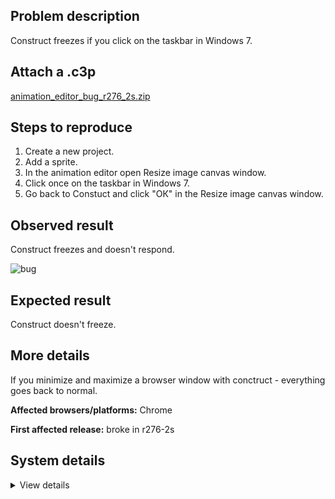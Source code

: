 ## Problem description

Construct freezes if you click on the taskbar in Windows 7.

## Attach a .c3p

[animation_editor_bug_r276_2s.zip](https://github.com/WilsonPercival/WilsonPercival/files/7755819/animation_editor_bug_r276_2s.zip)

## Steps to reproduce

1. Create a new project.
2. Add a sprite.
3. In the animation editor open Resize image canvas window.
4. Click once on the taskbar in Windows 7.
5. Go back to Constuct and click "ОК" in the Resize image canvas window.

## Observed result

Construct freezes and doesn't respond.

![bug](https://user-images.githubusercontent.com/91274932/146942687-10d72339-2bf5-431d-8203-bc07059b7370.gif)

## Expected result

Construct doesn't freeze.

## More details

If you minimize and maximize a browser window with conctruct - everything goes back to normal.

**Affected browsers/platforms:** Chrome

**First affected release:** broke in r276-2s

## System details

<details><summary>View details</summary>

Platform information
Browser: Chrome
Browser version: 95.0.4638.54
Browser engine: Chromium
Context: browser
Operating system: Windows
Operating system version: 7
Device type: desktop
Device pixel ratio: 1
Logical CPU cores: 2
Approx. device memory: 4 GB
User agent: Mozilla/5.0 (Windows NT 6.1; Win64; x64) AppleWebKit/537.36 (KHTML, like Gecko) Chrome/95.0.4638.54 Safari/537.36
C3 release: r276.2 (stable)
Language setting: en-US

Local storage
Storage quota (approx): 59 gb
Storage usage (approx): 168 mb (0.3%)
Persistant storage: No

Browser support notes
This list contains missing features that are not required, but could improve performance or user experience if supported.

UI effects are disabled in settings.
WebGL 2+ is not supported. Rendering quality and features may be affected.
WebGL information
Version string: WebGL 1.0 (OpenGL ES 2.0 Chromium)
Numeric version: 1
Supports NPOT textures: partial
Supports GPU profiling: no
Supports highp precision: yes
Vendor: Google Inc. (Intel)
Renderer: ANGLE (Intel, Intel(R) HD Graphics Direct3D9Ex vs_3_0 ps_3_0, igdumdim64.dll-10.18.10.4653)
Major performance caveat: no
Maximum texture size: 8192
Point size range: 1 to 256
Extensions:

ANGLE_instanced_arrays
EXT_blend_minmax
EXT_color_buffer_half_float
EXT_float_blend
EXT_frag_depth
EXT_shader_texture_lod
EXT_texture_filter_anisotropic
WEBKIT_EXT_texture_filter_anisotropic
EXT_sRGB
KHR_parallel_shader_compile
OES_element_index_uint
OES_standard_derivatives
OES_texture_float
OES_texture_float_linear
OES_texture_half_float
OES_texture_half_float_linear
OES_vertex_array_object
WEBGL_color_buffer_float
WEBGL_compressed_texture_s3tc
WEBKIT_WEBGL_compressed_texture_s3tc
WEBGL_compressed_texture_s3tc_srgb
WEBGL_debug_renderer_info
WEBGL_debug_shaders
WEBGL_depth_texture
WEBKIT_WEBGL_depth_texture
WEBGL_lose_context
WEBKIT_WEBGL_lose_context
WEBGL_multi_draw
Audio information
System sample rate: 48000 Hz
Output channels: 2
Output interpretation: speakers
Supported decode formats:

WebM Opus (audio/webm; codecs=opus)
Ogg Opus (audio/ogg; codecs=opus)
WebM Vorbis (audio/webm; codecs=vorbis)
Ogg Vorbis (audio/ogg; codecs=vorbis)
MPEG-4 AAC (audio/mp4; codecs=mp4a.40.5)
MP3 (audio/mpeg)
FLAC (audio/flac)
PCM WAV (audio/wav; codecs=1)
Supported encode formats:

WebM Opus (audio/webm; codecs=opus)
Video information
Supported decode formats:

WebM AV1 (video/webm; codecs=av01.0.00M.08)
MP4 AV1 (video/mp4; codecs=av01.0.00M.08)
WebM VP9 (video/webm; codecs=vp9)
WebM VP8 (video/webm; codecs=vp8)
Ogg Theora (video/ogg; codecs=theora)
H.264 (video/mp4; codecs=avc1.42E01E)
Supported encode formats:

WebM VP9 (video/webm; codecs=vp9)
WebM VP8 (video/webm; codecs=vp8)

</details>
